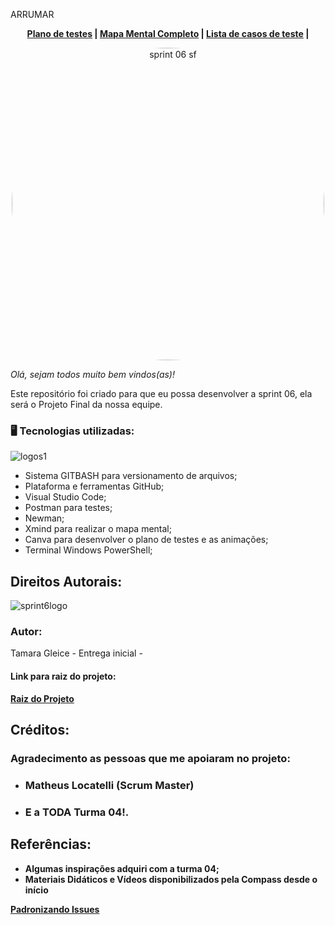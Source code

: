  ARRUMAR
 <p align="center">
 <b>
   <a href="https://www.canva.com/design/DAFG4psALec/aor6IQ209bu4kQg7rgEqoQ/view?utm_content=DAFG4psALec&utm_campaign=designshare&utm_medium=link&utm_source=homepage_design_menu">Plano de testes</a> |
   <a href="https://www.canva.com/design/DAFLI2vUmDc/-OVp_0-yoz1fB1t8xG-vtg/view?utm_content=DAFLI2vUmDc&utm_campaign=designshare&utm_medium=link&utm_source=homepage_design_menu">Mapa Mental Completo</a> |
   <a href="https://www.canva.com/design/DAFK6q65orM/s4MEUz1kCaDvcJu4V38ZUw/view?utm_content=DAFK6q65orM&utm_campaign=designshare&utm_medium=link&utm_source=homepage_design_menu">Lista de casos de teste</a> |
 </b>
</p> 


<div align="center"> 
  <img align="center" alt="sprint 06 sf" height="500" style="border-radius:500px;" src="https://user-images.githubusercontent.com/102266911/187699538-be961390-0ae5-46b0-985d-376893926e50.png">  
 </div>
    
*Olá, sejam todos muito bem vindos(as)!* 

Este repositório foi criado para que eu possa desenvolver a sprint 06, ela será o Projeto Final da nossa equipe.

### 🖥️ Tecnologias utilizadas:
![logos1](https://user-images.githubusercontent.com/102266911/187693409-e5ce6ad8-e206-4f70-8a8d-4d97e0eb1131.png)
 * Sistema GITBASH para versionamento de arquivos;
 * Plataforma e ferramentas GitHub;
 * Visual Studio Code;
 * Postman para testes;
 * Newman;
 * Xmind para realizar o mapa mental;
 * Canva para desenvolver o plano de testes e as animações;
 * Terminal Windows PowerShell; 

## Direitos Autorais: 
![sprint6logo](https://user-images.githubusercontent.com/102266911/187577955-e6493788-912f-4c67-89ad-7fb77b180867.png)

### Autor: 
Tamara Gleice - Entrega inicial - 

#### Link para raiz do projeto: 
<p align="left">
 <b>
   <a href="https://github.com/tamara1908/Rocketman_Tamara_S06Final">Raiz do Projeto</a>
 </b>
</p> 

## Créditos: 

### Agradecimento as pessoas que me apoiaram no projeto: 
* ### Matheus Locatelli (Scrum Master)
* ### E a TODA Turma 04!.
   
## Referências:
* **Algumas inspirações adquiri com a turma 04;**
* **Materiais Didáticos e Vídeos disponibilizados pela Compass desde o início**
<p align="left">
 <b>
   <a href="https://www.youtube.com/watch?v=CMzOM2VyNLw">Padronizando Issues</a>
 </b>
</p> 






